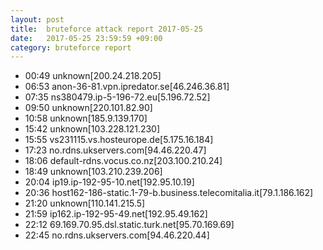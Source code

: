 ```yaml
---
layout: post
title:  bruteforce attack report 2017-05-25
date:   2017-05-25 23:59:59 +09:00
category: bruteforce report
---
```


* 00:49 unknown[200.24.218.205]
* 06:53 anon-36-81.vpn.ipredator.se[46.246.36.81]
* 07:35 ns380479.ip-5-196-72.eu[5.196.72.52]
* 09:50 unknown[220.101.82.90]
* 10:58 unknown[185.9.139.170]
* 15:42 unknown[103.228.121.230]
* 15:55 vs231115.vs.hosteurope.de[5.175.16.184]
* 17:23 no.rdns.ukservers.com[94.46.220.47]
* 18:06 default-rdns.vocus.co.nz[203.100.210.24]
* 18:49 unknown[103.210.239.206]
* 20:04 ip19.ip-192-95-10.net[192.95.10.19]
* 20:36 host162-186-static.1-79-b.business.telecomitalia.it[79.1.186.162]
* 21:20 unknown[110.141.215.5]
* 21:59 ip162.ip-192-95-49.net[192.95.49.162]
* 22:12 69.169.70.95.dsl.static.turk.net[95.70.169.69]
* 22:45 no.rdns.ukservers.com[94.46.220.44]
